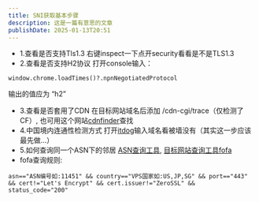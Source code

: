 ```yaml
---
title: SNI获取基本步骤
description: 这是一篇有意思的文章
publishDate: 2025-01-13T20:51
---
```

- 1.查看是否支持Tls1.3
右键inspect一下点开security看看是不是TLS1.3
- 2.查看是否支持H2协议
打开console输入：
```
window.chrome.loadTimes()?.npnNegotiatedProtocol
```
 输出的值应为 “h2”
- 3.查看是否套用了CDN
在目标网站域名后添加 /cdn-cgi/trace（仅检测了CF）,
也可用这个网站[cdnfinder](https://www.cdnplanet.com/tools/cdnfinder)查找
- 4.中国境内连通性检测方式
打开[itdog](https://www.itdog.cn/ping)输入域名看被墙没有（其实这一步应该最先做...）
- 5.如何查询同一个ASN下的邻居
[ASN查询工具](​https://tools.ipip.net/as.php),
[目标网站查询工具fofa](https://fofa.info)
- fofa查询规则:
```
asn=="ASN编号如:11451" && country=="VPS国家如:US,JP,SG" && port=="443" && cert!="Let's Encrypt" && cert.issuer!="ZeroSSL" && status_code="200"
```
